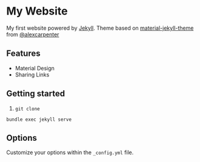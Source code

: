# My Website

My first website powered by [Jekyll](https://jekyllrb.com/). Theme based on [material-jekyll-theme](https://github.com/alexcarpenter/material-jekyll-theme) from [@alexcarpenter](https://github.com/alexcarpenter)

## Features

 * Material Design
 * Sharing Links

## Getting started
1. `git clone `

```
bundle exec jekyll serve
```

## Options
Customize your options within the `_config.yml` file.
